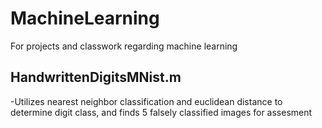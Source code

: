 # MachineLearning
For projects and classwork regarding machine learning
<h2>HandwrittenDigitsMNist.m</h2>
-Utilizes nearest neighbor classification and euclidean distance to determine digit class, and finds 5 falsely classified images for assesment
